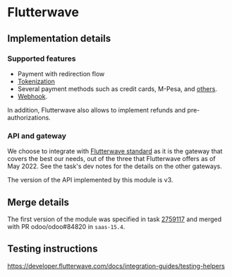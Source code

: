 # Flutterwave

## Implementation details

### Supported features

- Payment with redirection flow
- [Tokenization](https://developer.flutterwave.com/reference/endpoints/tokenized-charge/)
- Several payment methods such as credit cards, M-Pesa, and
  [others](https://developer.flutterwave.com/docs/collecting-payments/payment-methods/).
- [Webhook](https://developer.flutterwave.com/docs/integration-guides/webhooks/).

In addition, Flutterwave also allows to implement refunds and pre-authorizations.

### API and gateway

We choose to integrate with
[Flutterwave standard](https://developer.flutterwave.com/docs/collecting-payments/standard/) as it
is the gateway that covers the best our needs, out of the three that Flutterwave offers as of
May 2022. See the task's dev notes for the details on the other gateways.

The version of the API implemented by this module is v3.

## Merge details

The first version of the module was specified in task
[2759117](https://www.odoo.com/web#id=2759117&model=project.task) and merged with PR
odoo/odoo#84820 in `saas-15.4`.

## Testing instructions

https://developer.flutterwave.com/docs/integration-guides/testing-helpers